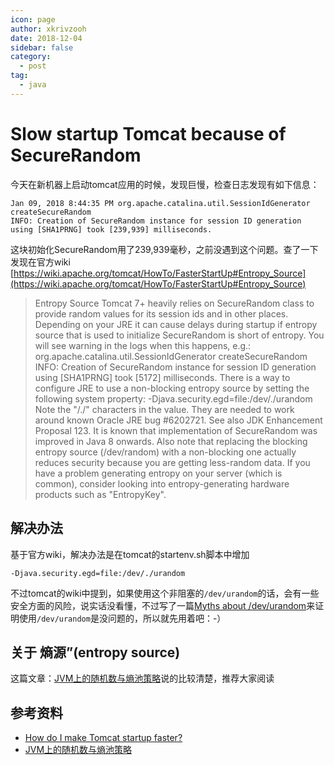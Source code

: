 ```yaml
---
icon: page
author: xkrivzooh
date: 2018-12-04
sidebar: false
category:
  - post
tag:
  - java
---
```


# Slow startup Tomcat because of SecureRandom

今天在新机器上启动tomcat应用的时候，发现巨慢，检查日志发现有如下信息：

```
Jan 09, 2018 8:44:35 PM org.apache.catalina.util.SessionIdGenerator createSecureRandom
INFO: Creation of SecureRandom instance for session ID generation using [SHA1PRNG] took [239,939] milliseconds.
```

这块初始化SecureRandom用了239,939毫秒，之前没遇到这个问题。查了一下发现在官方wiki [https://wiki.apache.org/tomcat/HowTo/FasterStartUp#Entropy_Source](https://wiki.apache.org/tomcat/HowTo/FasterStartUp#Entropy_Source)

> Entropy Source
> Tomcat 7+ heavily relies on SecureRandom class to provide random values for its session ids and in other places. Depending on your JRE it can cause delays during startup if entropy source that is used to initialize SecureRandom is short of entropy. You will see warning in the logs when this happens, e.g.:
> org.apache.catalina.util.SessionIdGenerator createSecureRandom
> INFO: Creation of SecureRandom instance for session ID generation using [SHA1PRNG] took [5172] milliseconds.
> There is a way to configure JRE to use a non-blocking entropy source by setting the following system property: -Djava.security.egd=file:/dev/./urandom
> Note the "/./" characters in the value. They are needed to work around known Oracle JRE bug #6202721. See also JDK Enhancement Proposal 123. It is known that implementation of SecureRandom was improved in Java 8 onwards.
> Also note that replacing the blocking entropy source (/dev/random) with a non-blocking one actually reduces security because you are getting less-random data. If you have a problem generating entropy on your server (which is common), consider looking into entropy-generating hardware products such as "EntropyKey".

## 解决办法
基于官方wiki，解决办法是在tomcat的startenv.sh脚本中增加

```
-Djava.security.egd=file:/dev/./urandom

```

不过tomcat的wiki中提到，如果使用这个非阻塞的`/dev/urandom`的话，会有一些安全方面的风险，说实话没看懂，不过写了一篇[Myths about /dev/urandom](https://www.2uo.de/myths-about-urandom)来证明使用`/dev/urandom`是没问题的，所以就先用着吧：-）

## 关于 熵源”(entropy source)

这篇文章：[JVM上的随机数与熵池策略](http://hongjiang.info/jvm-random-and-entropy-source/)说的比较清楚，推荐大家阅读

## 参考资料

- [How do I make Tomcat startup faster?](https://wiki.apache.org/tomcat/HowTo/FasterStartUp)
- [JVM上的随机数与熵池策略](http://hongjiang.info/jvm-random-and-entropy-source/)


<!-- @include: ../scaffolds/post_footer.md -->
